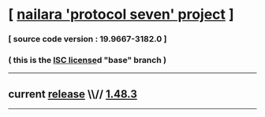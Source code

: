 
# [ [nailara 'protocol seven' project](http://src.nailara.net/) ]

### [ source code version : 19.9667-3182.0 ]

### ( this is the [ISC license](license)d "base" branch )
---
## current [release](https://github.com/anotherlink/nailara/releases) \\\\// [1.48.3](https://github.com/anotherlink/nailara/releases/tag/1.48.3)
---
